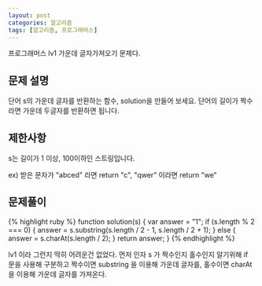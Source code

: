```yaml
---
layout: post
categories: 알고리즘
tags: [알고리즘, 프로그래머스]
---
```

프로그래머스 lv1 가운데 글자가져오기 문제다.

## 문제 설명
단어 s의 가운데 글자를 반환하는 함수, solution을 만들어 보세요. 단어의 길이가 짝수라면 가운데 두글자를 반환하면 됩니다.

## 제한사항
s는 길이가 1 이상, 100이하인 스트링입니다.

ex) 받은 문자가 "abced" 라면 return "c", "qwer" 이라면 return "we" 

## 문제풀이

{% highlight ruby %}
function solution(s) {
  var answer = "1";
  if (s.length % 2 === 0) {
    answer = s.substring(s.length / 2 - 1, s.length / 2 + 1);
  } else {
    answer = s.charAt(s.length / 2);
  }
  return answer;
}
{% endhighlight %}

lv1 이라 그런지 딱히 어려운건 없었다. 먼저 인자 s 가 짝수인지 홀수인지 알기위해 if 문을 사용해 구분하고 짝수이면 substring 을 이용해 가운데 글자를, 홀수이면 charAt 을 이용해 가운데 글자를 가져온다.
